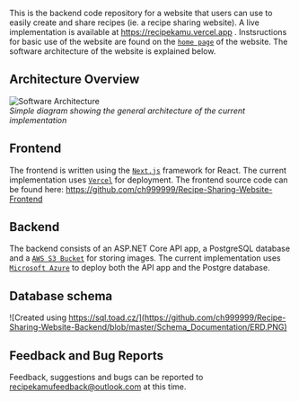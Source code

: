This is the backend code repository for a website that users can use to easily create and share recipes (ie. a recipe sharing website). A live implementation is available at https://recipekamu.vercel.app . Instsructions for basic use of the website are found on the [`home page`](https://recipekamu.vercel.app) of the website. The software architecture of the website is explained below.

## Architecture Overview
![Software Architecture](https://github.com/ch999999/RecipesFrontend/blob/master/Extra_Images/architecture.PNG) <br />
*Simple diagram showing the general architecture of the current implementation*

## Frontend
The frontend is written using the [`Next.js`](https://nextjs.org/) framework for React. The current implementation uses [`Vercel`](https://vercel.com/) for deployment. The frontend source code can be found here: https://github.com/ch999999/Recipe-Sharing-Website-Frontend

## Backend
The backend consists of an ASP.NET Core API app, a PostgreSQL database and a [`AWS S3 Bucket`](https://aws.amazon.com/s3/) for storing images. The current implementation uses [`Microsoft Azure`](https://azure.microsoft.com/) to deploy both the API app and the Postgre database.

## Database schema
![Created using https://sql.toad.cz/](https://github.com/ch999999/Recipe-Sharing-Website-Backend/blob/master/Schema_Documentation/ERD.PNG) <br />

## Feedback and Bug Reports
Feedback, suggestions and bugs can be reported to recipekamufeedback@outlook.com at this time.
